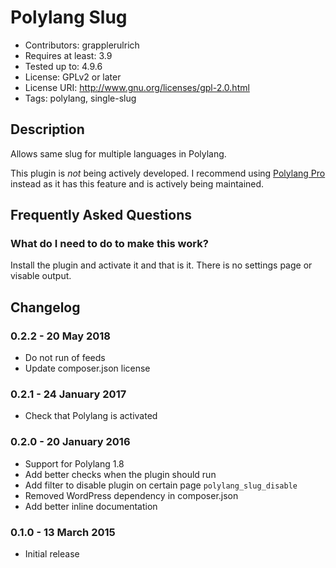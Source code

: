 # Polylang Slug
- Contributors: grapplerulrich
- Requires at least: 3.9
- Tested up to: 4.9.6
- License: GPLv2 or later
- License URI: http://www.gnu.org/licenses/gpl-2.0.html
- Tags: polylang, single-slug

## Description

Allows same slug for multiple languages in Polylang.

This plugin is *not* being actively developed. I recommend using [Polylang Pro](https://polylang.pro/) instead as it has this feature and is actively being maintained.

## Frequently Asked Questions

### What do I need to do to make this work?
Install the plugin and activate it and that is it. There is no settings page or visable output.

## Changelog

### 0.2.2 - 20 May 2018
* Do not run of feeds
* Update composer.json license

### 0.2.1 - 24 January 2017
* Check that Polylang is activated

### 0.2.0 - 20 January 2016
* Support for Polylang 1.8
* Add better checks when the plugin should run
* Add filter to disable plugin on certain page `polylang_slug_disable`
* Removed WordPress dependency in composer.json
* Add better inline documentation

### 0.1.0 - 13 March 2015
* Initial release

